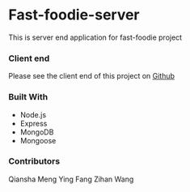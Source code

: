 # Fast-foodie-server
This is server end application for fast-foodie project


### Client end
Please see the client end of this project on [Github](https://github.com/mengqianshasha/fast-foodie)

### Built With
- Node.js
- Express
- MongoDB
- Mongoose

### Contributors
Qiansha Meng
Ying Fang
Zihan Wang
